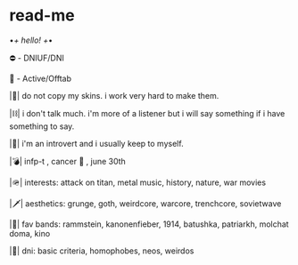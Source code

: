 # read-me
•*+ hello! +*•

⛔️ - DNIUF/DNI

🌙 - Active/Offtab

|🚫| do not copy my skins. i work very hard to make them.

|⛓️| i don't talk much. i'm more of a listener but i will say something if i have something to say.

|🔫| i'm an introvert and i usually keep to myself.

|💣| infp-t , cancer 🦀 , june 30th

|🪖| interests: attack on titan, metal music, history, nature, war movies

|🗡️| aesthetics: grunge, goth, weirdcore, warcore, trenchcore, sovietwave

|🎸| fav bands: rammstein, kanonenfieber, 1914, batushka, patriarkh, molchat doma, kino

|🚫| dni: basic criteria, homophobes, neos, weirdos
